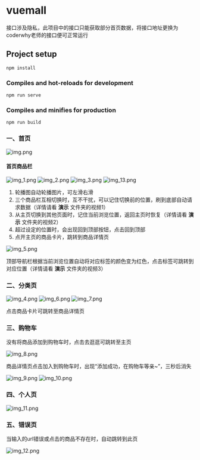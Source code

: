 # vuemall
接口涉及隐私，此项目中的接口只能获取部分首页数据，将接口地址更换为coderwhy老师的接口便可正常运行
## Project setup
```
npm install
```
### Compiles and hot-reloads for development
```
npm run serve
```
### Compiles and minifies for production
```
npm run build
```
### 一、首页
![img.png](演示/img.png)
#### 首页商品栏
![img_1.png](演示/img_1.png)
![img_2.png](演示/img_2.png)
![img_3.png](演示/img_3.png)
![img_13.png](演示/img_13.png)
1. 轮播图自动轮播图片，可左滑右滑
2. 三个商品栏互相切换时，互不干扰，可以记住切换前的位置，刷到底部自动请求数据（详情请看 **演示** 文件夹的视频1）
3. 从主页切换到其他页面时，记住当前浏览位置，返回主页时恢复（详情请看 **演示** 文件夹的视频2）
4. 超过设定的位置时，会出现回到顶部按钮，点击回到顶部
5. 点开主页的商品卡片，跳转到商品详情页

![img_5.png](演示/img_5.png)
   
顶部导航栏根据当前浏览位置自动将对应标签的颜色变为红色，点击标签可跳转到对应位置（详情请看 **演示** 文件夹的视频3）

### 二、分类页
![img_4.png](演示/img_4.png)
![img_6.png](演示/img_6.png)
![img_7.png](演示/img_7.png)

点击商品卡片可跳转至商品详情页

### 三、购物车
没有将商品添加到购物车时，点击去逛逛可跳转至主页

![img_8.png](演示/img_8.png)

商品详情页点击加入到购物车时，出现“添加成功，在购物车等亲~”，三秒后消失

![img_9.png](演示/img_9.png)
![img_10.png](演示/img_10.png)

### 四、个人页
![img_11.png](演示/img_11.png)

### 五、错误页
当输入的url错误或点击的商品不存在时，自动跳转到此页

![img_12.png](演示/img_12.png)
